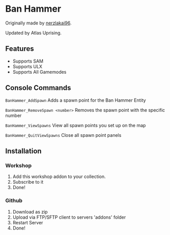 # Ban Hammer

Originally made by [nerzlakai96](https://steamcommunity.com/id/nerzlakai96).

Updated by Atlas Uprising.

## Features

- Supports SAM
- Supports ULX
- Supports All Gamemodes
## Console Commands
`BanHammer_AddSpawn`
Adds a spawn point for the Ban Hammer Entity  

`BanHammer_RemoveSpawn <number>`
Removes the spawn point with the specific number  

`BanHammer_ViewSpawns`
View all spawn points you set up on the map  

`BanHammer_QuitViewSpawns`
Close all spawn point panels
## Installation
### Workshop
1. Add this workshop addon to your collection.
2. Subscribe to it
3. Done!
### Github
1. Download as zip
2. Upload via FTP/SFTP client to servers 'addons' folder
3. Restart Server
4. Done!